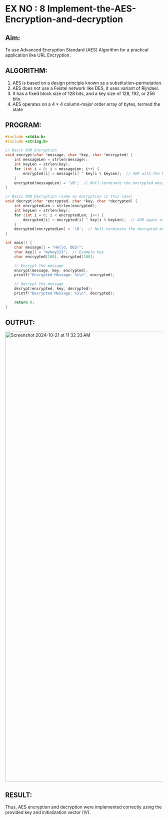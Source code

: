 # EX NO : 8 Implement-the-AES-Encryption-and-decryption

## Aim:
  To use Advanced Encryption Standard (AES) Algorithm for a practical application like URL Encryption.

## ALGORITHM: 
  1. AES is based on a design principle known as a substitution–permutation. 
  2. AES does not use a Feistel network like DES, it uses variant of Rijndael. 
  3. It has a fixed block size of 128 bits, and a key size of 128, 192, or 256 bits. 
  4. AES operates on a 4 × 4 column-major order array of bytes, termed the state

## PROGRAM:
```c
#include <stdio.h>
#include <string.h>

// Basic XOR Encryption
void encrypt(char *message, char *key, char *encrypted) {
    int messageLen = strlen(message);
    int keyLen = strlen(key);
    for (int i = 0; i < messageLen; i++) {
        encrypted[i] = message[i] ^ key[i % keyLen];  // XOR with the key
    }
    encrypted[messageLen] = '\0';  // Null-terminate the encrypted message
}

// Basic XOR Decryption (same as encryption in this case)
void decrypt(char *encrypted, char *key, char *decrypted) {
    int encryptedLen = strlen(encrypted);
    int keyLen = strlen(key);
    for (int i = 0; i < encryptedLen; i++) {
        decrypted[i] = encrypted[i] ^ key[i % keyLen];  // XOR again with the same key
    }
    decrypted[encryptedLen] = '\0';  // Null-terminate the decrypted message
}

int main() {
    char message[] = "Hello, DES!";
    char key[] = "mykey123";  // Example key
    char encrypted[100], decrypted[100];

    // Encrypt the message
    encrypt(message, key, encrypted);
    printf("Encrypted Message: %s\n", encrypted);

    // Decrypt the message
    decrypt(encrypted, key, decrypted);
    printf("Decrypted Message: %s\n", decrypted);

    return 0;
}
```
## OUTPUT:

<img width="1440" alt="Screenshot 2024-10-21 at 11 32 33 AM" src="https://github.com/user-attachments/assets/6d7ee3a4-51a7-4396-96f6-08a4eb095f34">

## RESULT:
Thus, AES encryption and decryption were implemented correctly using the provided key and initialization vector (IV).

 
